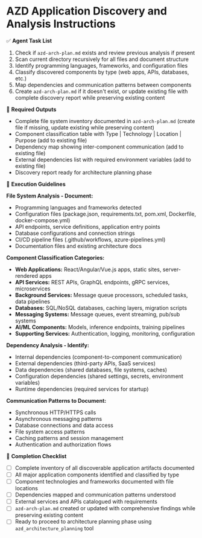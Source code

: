 # AZD Application Discovery and Analysis Instructions

✅ **Agent Task List**  

1. Check if `azd-arch-plan.md` exists and review previous analysis if present
2. Scan current directory recursively for all files and document structure
3. Identify programming languages, frameworks, and configuration files
4. Classify discovered components by type (web apps, APIs, databases, etc.)
5. Map dependencies and communication patterns between components
6. Create `azd-arch-plan.md` if it doesn't exist, or update existing file with complete discovery report while preserving existing content

📄 **Required Outputs**  

- Complete file system inventory documented in `azd-arch-plan.md` (create file if missing, update existing while preserving content)
- Component classification table with Type | Technology | Location | Purpose (add to existing file)
- Dependency map showing inter-component communication (add to existing file)
- External dependencies list with required environment variables (add to existing file)
- Discovery report ready for architecture planning phase

🧠 **Execution Guidelines**  

**File System Analysis - Document:**

- Programming languages and frameworks detected
- Configuration files (package.json, requirements.txt, pom.xml, Dockerfile, docker-compose.yml)
- API endpoints, service definitions, application entry points
- Database configurations and connection strings
- CI/CD pipeline files (.github/workflows, azure-pipelines.yml)
- Documentation files and existing architecture docs

**Component Classification Categories:**

- **Web Applications:** React/Angular/Vue.js apps, static sites, server-rendered apps
- **API Services:** REST APIs, GraphQL endpoints, gRPC services, microservices
- **Background Services:** Message queue processors, scheduled tasks, data pipelines
- **Databases:** SQL/NoSQL databases, caching layers, migration scripts
- **Messaging Systems:** Message queues, event streaming, pub/sub systems
- **AI/ML Components:** Models, inference endpoints, training pipelines
- **Supporting Services:** Authentication, logging, monitoring, configuration

**Dependency Analysis - Identify:**

- Internal dependencies (component-to-component communication)
- External dependencies (third-party APIs, SaaS services)
- Data dependencies (shared databases, file systems, caches)
- Configuration dependencies (shared settings, secrets, environment variables)
- Runtime dependencies (required services for startup)

**Communication Patterns to Document:**

- Synchronous HTTP/HTTPS calls
- Asynchronous messaging patterns
- Database connections and data access
- File system access patterns
- Caching patterns and session management
- Authentication and authorization flows

📌 **Completion Checklist**

- [ ] Complete inventory of all discoverable application artifacts documented
- [ ] All major application components identified and classified by type
- [ ] Component technologies and frameworks documented with file locations
- [ ] Dependencies mapped and communication patterns understood
- [ ] External services and APIs catalogued with requirements
- [ ] `azd-arch-plan.md` created or updated with comprehensive findings while preserving existing content
- [ ] Ready to proceed to architecture planning phase using `azd_architecture_planning` tool

